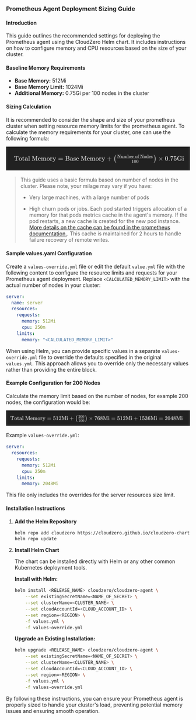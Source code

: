### Prometheus Agent Deployment Sizing Guide

#### Introduction

This guide outlines the recommended settings for deploying the Prometheus agent using the CloudZero Helm chart. It includes instructions on how to configure memory and CPU resources based on the size of your cluster.

#### Baseline Memory Requirements

- **Base Memory:** 512Mi
- **Base Memory Limit:** 1024Mi
- **Additional Memory:** 0.75Gi per 100 nodes in the cluster

#### Sizing Calculation

It is recommended to consider the shape and size of your prometheus cluster when setting resource memory limits for the prometheus agent. To calculate the memory requirements for your cluster, one can use the following formula:

![sizing formula](./assets/sizing-formula.png)

> This guide uses a basic formula based on number of nodes in the cluster. Please note, your milage may vary if you have:
> 
> * Very large machines, with a large number of pods
> 
> * High churn pods or jobs. Each pod started triggers allocation of a memory for that pods metrics cache in the agent's memory. If the pod restarts, a new cache is created for the new pod instance. [More details on the cache can be found in the prometheus documentation.](https://prometheus.io/docs/practices/remote_write/). This cache is maintained for 2 hours to handle failure recovery of remote writes.
> 


#### Sample values.yaml Configuration

Create a `values-override.yml` file or edit the default `value.yml` file with the following content to configure the resource limits and requests for your Prometheus agent deployment. Replace `<CALCULATED_MEMORY_LIMIT>` with the actual number of nodes in your cluster:

```yaml
server:
  name: server
  resources:
    requests:
      memory: 512Mi
      cpu: 250m
    limits:
      memory: "<CALCULATED_MEMORY_LIMIT>"
```

When using Helm, you can provide specific values in a separate `values-override.yml` file to override the defaults specified in the original `values.yml`. This approach allows you to override only the necessary values rather than providing the entire block.


#### Example Configuration for 200 Nodes

Calculate the memory limit based on the number of nodes, for example 200 nodes, the configuration would be:

![Example](./assets/sizing-formula-eg.png) 


Example `values-override.yml`:
```yaml
server:
  resources:
    requests:
      memory: 512Mi
      cpu: 250m
    limits:
      memory: 2048Mi
```

This file only includes the overrides for the server resources size limit.

#### Installation Instructions

1. **Add the Helm Repository**

    ```sh
    helm repo add cloudzero https://cloudzero.github.io/cloudzero-charts
    helm repo update
    ```

2. **Install Helm Chart**

    The chart can be installed directly with Helm or any other common Kubernetes deployment tools.

    **Install with Helm:**

    ```sh
    helm install <RELEASE_NAME> cloudzero/cloudzero-agent \
        --set existingSecretName=<NAME_OF_SECRET> \
        --set clusterName=<CLUSTER_NAME> \
        --set cloudAccountId=<CLOUD_ACCOUNT_ID> \
        --set region=<REGION> \
        -f values.yml \
        -f values-override.yml
    ```

    **Upgrade an Existing Installation:**

    ```sh
    helm upgrade <RELEASE_NAME> cloudzero/cloudzero-agent \
        --set existingSecretName=<NAME_OF_SECRET> \
        --set clusterName=<CLUSTER_NAME> \
        --set cloudAccountId=<CLOUD_ACCOUNT_ID> \
        --set region=<REGION> \
        -f values.yml \
        -f values-override.yml
    ```

By following these instructions, you can ensure your Prometheus agent is properly sized to handle your cluster's load, preventing potential memory issues and ensuring smooth operation.